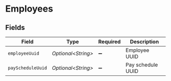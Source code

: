 # Employees


## Fields

| Field               | Type                | Required            | Description         |
| ------------------- | ------------------- | ------------------- | ------------------- |
| `employeeUuid`      | *Optional\<String>* | :heavy_minus_sign:  | Employee UUID       |
| `payScheduleUuid`   | *Optional\<String>* | :heavy_minus_sign:  | Pay schedule UUID   |